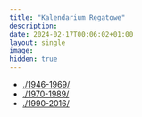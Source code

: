 ```yaml
---
title: "Kalendarium Regatowe"
description: 
date: 2024-02-17T00:06:02+01:00
layout: single
image: 
hidden: true
---
```


- [./1946-1969/](./1946-1969/)
- [./1970-1989/](Regaty_1970-1989.pdf)
- [./1990-2016/](Regaty_1990-2016.pdf)
